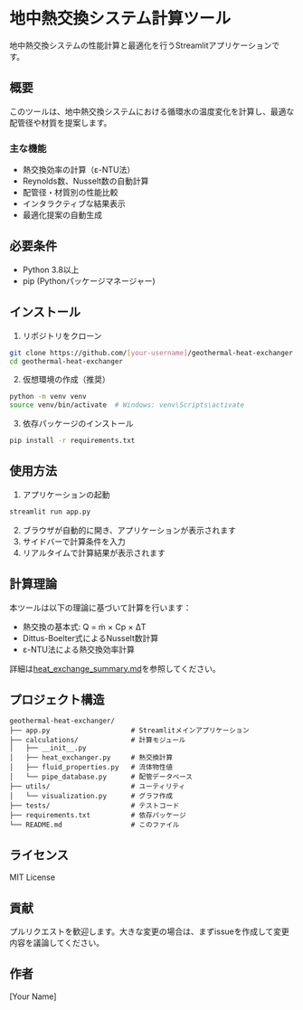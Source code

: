 # 地中熱交換システム計算ツール

地中熱交換システムの性能計算と最適化を行うStreamlitアプリケーションです。

## 概要

このツールは、地中熱交換システムにおける循環水の温度変化を計算し、最適な配管径や材質を提案します。

### 主な機能

- 熱交換効率の計算（ε-NTU法）
- Reynolds数、Nusselt数の自動計算
- 配管径・材質別の性能比較
- インタラクティブな結果表示
- 最適化提案の自動生成

## 必要条件

- Python 3.8以上
- pip (Pythonパッケージマネージャー)

## インストール

1. リポジトリをクローン
```bash
git clone https://github.com/[your-username]/geothermal-heat-exchanger.git
cd geothermal-heat-exchanger
```

2. 仮想環境の作成（推奨）
```bash
python -m venv venv
source venv/bin/activate  # Windows: venv\Scripts\activate
```

3. 依存パッケージのインストール
```bash
pip install -r requirements.txt
```

## 使用方法

1. アプリケーションの起動
```bash
streamlit run app.py
```

2. ブラウザが自動的に開き、アプリケーションが表示されます
3. サイドバーで計算条件を入力
4. リアルタイムで計算結果が表示されます

## 計算理論

本ツールは以下の理論に基づいて計算を行います：

- 熱交換の基本式: Q = ṁ × Cp × ΔT
- Dittus-Boelter式によるNusselt数計算
- ε-NTU法による熱交換効率計算

詳細は[heat_exchange_summary.md](heat_exchange_summary.md)を参照してください。

## プロジェクト構造

```
geothermal-heat-exchanger/
├── app.py                    # Streamlitメインアプリケーション
├── calculations/             # 計算モジュール
│   ├── __init__.py
│   ├── heat_exchanger.py     # 熱交換計算
│   ├── fluid_properties.py   # 流体物性値
│   └── pipe_database.py      # 配管データベース
├── utils/                    # ユーティリティ
│   └── visualization.py      # グラフ作成
├── tests/                    # テストコード
├── requirements.txt          # 依存パッケージ
└── README.md                 # このファイル
```

## ライセンス

MIT License

## 貢献

プルリクエストを歓迎します。大きな変更の場合は、まずissueを作成して変更内容を議論してください。

## 作者

[Your Name]